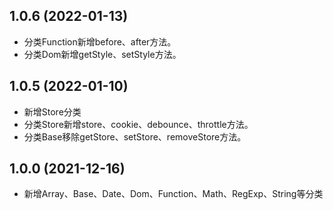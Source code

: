 ## 1.0.6 (2022-01-13)

* 分类Function新增before、after方法。
* 分类Dom新增getStyle、setStyle方法。

## 1.0.5 (2022-01-10)

* 新增Store分类
* 分类Store新增store、cookie、debounce、throttle方法。
* 分类Base移除getStore、setStore、removeStore方法。

## 1.0.0 (2021-12-16)

* 新增Array、Base、Date、Dom、Function、Math、RegExp、String等分类
